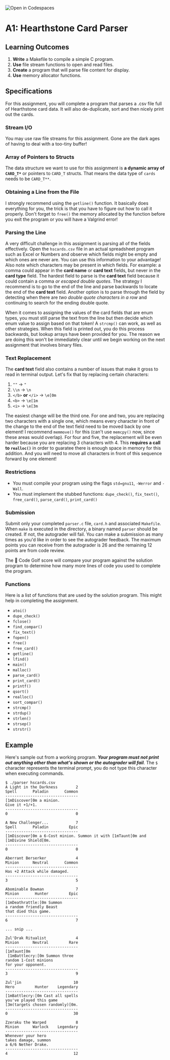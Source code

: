 ![Open in Codespaces](https://classroom.github.com/assets/open-in-codespaces-abfff4d4e15f9e1bd8274d9a39a0befe03a0632bb0f153d0ec72ff541cedbe34.svg)
# A1: Hearthstone Card Parser

Learning Outcomes
-----------------

1.  **Write** a Makefile to compile a simple C program.
2.  **Use** file stream functions to open and read files.
3.  **Create** a program that will parse file content for display.
4.  **Use** memory allocator functions.

Specifications
--------------

For this assignment, you will complete a program that parses a .csv file full of Hearthstone card data. It will also de-duplicate, sort and then nicely print out the cards.

### Stream I/O

You may use raw file streams for this assignment. Gone are the dark ages of having to deal with a too-tiny buffer!

### Array of Pointers to Structs

The data structure we want to use for this assignment is **a dynamic array of `CARD_T*`** or pointers to `CARD_T` structs. That means the data type of `cards` needs to be `CARD_T**`.

### Obtaining a Line from the File

I strongly recommend using the `getline()` function. It basically does everything for you, the trick is that you have to figure out how to call it properly. Don't forget to `free()` the memory allocated by the function before you exit the program or you will have a Valgrind error!

### Parsing the Line

A very difficult challenge in this assignment is parsing all of the fields effectively. Open the `hscards.csv` file in an actual spreadsheet program such as Excel or Numbers and observe which fields might be empty and which ones are never are. You can use this information to your advantage! Also note which characters may be present in which fields. For example: a comma could appear in the **card name** or **card text** fields, but never in the **card type** field. The hardest field to parse is the **card text** field because it could contain a comma _or escaped double quotes_. The strategy I recommend is to go to the end of the line and parse backwards to locate the end of the **card text** field. Another option is to parse through the field by detecting when there are _two double quote characters in a row_ and continuing to search for the ending double quote.

When it comes to assigning the values of the card fields that are enum types, you must still parse the text from the line but then decide which enum value to assign based on that token! A `strcmp()` can work, as well as other strategies. When this field is printed out, you do this process backwards, but lookup arrays have been provided for you. The reason we are doing this won't be immediately clear until we begin working on the next assignment that involves binary files.

### Text Replacement

The **card text** field also contains a number of issues that make it gross to read in terminal output. Let's fix that by replacing certain characters:

1.  `""` -> `"`
2.  `\\n` -> `\n`
3.  `</b>` **or** `</i>` -> `\e[0m`
4.  `<b>` -> `\e[1m`
5.  `<i>` -> `\e[3m`

The easiest change will be the third one. For one and two, you are replacing two characters with a single one, which means every character in front of the change to the end of the text field need to be moved back by one element! I recommend `memmove()` for this (can't use `memcpy()` now, since these areas would overlap). For four and five, the replacement will be even harder because you are replacing 3 characters with 4. This **requires a call to `realloc()`** in order to guaratee there is enough space in memory for this addition. And you will need to move all characters in front of this sequence forward by one element!

### Restrictions

*   You must compile your program using the flags `std=gnu11`, `-Werror` and `-Wall`.
*   You must implement the stubbed functions: `dupe_check()`, `fix_text()`, `free_card()`, `parse_card()`, `print_card()`

### Submission

Submit only your completed `parser.c` file, `card.h` and associated `Makefile`. When `make` is executed in the directory, a binary named `parser` should be created. If not, the autograder will fail. You can make a submission as many times as you'd like in order to see the autograder feedback. The maximum points you can receive from the autograder is 26 and the remaining 12 points are from code review.

The 🌟 Code Golf score will compare your program against the solution program to determine how many more lines of code you used to complete the program.

### Functions

Here is a list of functions that are used by the solution program. This might help in completing the assignment.

*   `atoi()`
*   `dupe_check()`
*   `fclose()`
*   `find_compar()`
*   `fix_text()`
*   `fopen()`
*   `free()`
*   `free_card()`
*   `getline()`
*   `lfind()`
*   `main()`
*   `malloc()`
*   `parse_card()`
*   `print_card()`
*   `printf()`
*   `qsort()`
*   `realloc()`
*   `sort_compar()`
*   `strcmp()`
*   `strdup()`
*   `strlen()`
*   `strsep()`
*   `strstr()`

Example
-------

Here's sample out from a working program. ***Your program must not print out anything other than what's shown or the autograder will fail***. The `$` character represents the terminal prompt, you do not type this character when executing commands.

    $ ./parser hscards.csv
    A Light in the Darkness        2
    Spell       Paladin       Common
    --------------------------------
    [1mDiscover[0m a minion.
    Give it +1/+1.
    --------------------------------
    0                              0
    
    A New Challenger...            7
    Spell       Paladin         Epic
    --------------------------------
    [1mDiscover[0m a 6-Cost minion. Summon it with [1mTaunt[0m and [1mDivine Shield[0m.
    --------------------------------
    0                              0
    
    Aberrant Berserker             4
    Minion      Neutral       Common
    --------------------------------
    Has +2 Attack while damaged.
    --------------------------------
    3                              5
    
    Abominable Bowman              7
    Minion       Hunter         Epic
    --------------------------------
    [1mDeathrattle:[0m Summon
    a random friendly Beast
    that died this game.
    --------------------------------
    6                              7
    
    ... snip ...
    
    Zul'Drak Ritualist             4
    Minion      Neutral         Rare
    --------------------------------
    [1mTaunt[0m
     [1mBattlecry:[0m Summon three
    random 1-Cost minions
    for your opponent.
    --------------------------------
    3                              9
    
    Zul'jin                       10
    Hero         Hunter    Legendary
    --------------------------------
    [1mBattlecry:[0m Cast all spells
    you've played this game
    [3m(targets chosen randomly)[0m.
    --------------------------------
    0                             30
    
    Zzeraku the Warped             8
    Minion      Warlock    Legendary
    --------------------------------
    Whenever your hero
    takes damage, summon
    a 6/6 Nether Drake.
    --------------------------------
    4                             12

